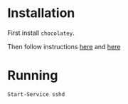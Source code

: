 
Installation
============

First install `chocolatey`.

Then follow instructions
[here](https://github.com/PowerShell/Win32-OpenSSH/wiki/Win32-OpenSSH-Automated-Install-and-Upgrade-using-Chocolatey)
and [here](https://github.com/PowerShell/Win32-OpenSSH/wiki/Install-Win32-OpenSSH)


Running
=======

    Start-Service sshd

